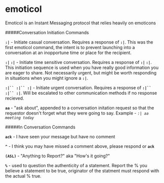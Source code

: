 # emoticol
Emoticol is an Instant Messaging protocol that relies heavily on emoticons

#####Conversation Initiation Commands

**`:|`**  -  Initiate casual conversation.  Requires a response of **`:|`**.  This was the first emoticol command, the intent is to prevent launching into a conversation at an inopportune time or place for the recipient.

**`:|` `:|`** - Initiate time sensitive conversation. Requires a response of **`:|` `:|`**.  This initiation sequence is used when you have really good information you are eager to share.  Not necessarily urgent, but might be worth responding in situations when you might ignore a **`:|`**.

**`:|`` :|`` :|`** - Initiate urgent conversation. Requires a response of **`:|`` :|`` :|`**. Will be escalated to other communication methods if no response recieved.

**`aa`** - "ask about", appended to a conversation initation request so that the requestor doesn't forget what they were going to say.  Example -  *`:| aa meeting today`*

#####In Conversation Commands

**`ack`** - I have seen your message but have no comment

**`^`** - I think you may have missed a comment above, please respond or **`ack`**

**`(ASL)`** - "Anything to Report?"  aka "How's it going?"

**`%`** - used to question the authenticity of a statement.  Report the % you believe a statement to be true, originator of the statment must respond with the actual % true.
